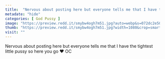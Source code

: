 ```yaml
---
title:  "Nervous about posting here but everyone tells me that I have the tightest little pussy so here you go ❤️ OC"
metadate: "hide"
categories: [ God Pussy ]
image: "https://preview.redd.it/smybw4ogh7m51.jpg?auto=webp&s=072dc2e50f441dcd5ea0c20fc7d4f854d5ff90ab"
thumb: "https://preview.redd.it/smybw4ogh7m51.jpg?width=1080&crop=smart&auto=webp&s=d5d01ee4a131eec02e648cae1add5ffa97399059"
visit: ""
---
```

Nervous about posting here but everyone tells me that I have the tightest little pussy so here you go ❤️ OC

